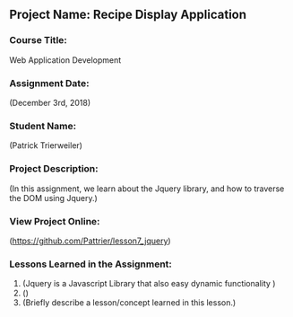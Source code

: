## Project Name:  Recipe Display Application

### Course Title:
Web Application Development

### Assignment Date:  
(December 3rd, 2018)

### Student Name:  
(Patrick Trierweiler)

### Project Description:
(In this assignment, we learn about the Jquery library, and how to traverse the DOM using Jquery.)

### View Project Online:
(https://github.com/Pattrier/lesson7_jquery)

### Lessons Learned in the Assignment:
1. (Jquery is a Javascript Library that also easy dynamic functionality )
2. ()
3. (Briefly describe a lesson/concept learned in this lesson.)

